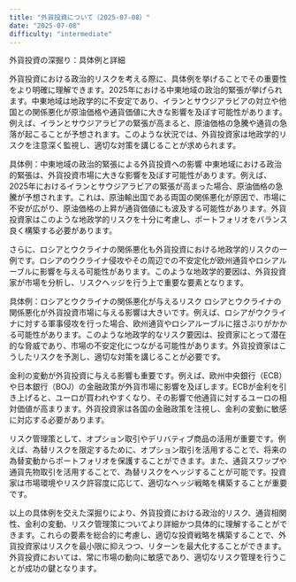 ```yaml
---
title: "外貨投資について（2025-07-08）"
date: "2025-07-08"
difficulty: "intermediate"
---
```


外貨投資の深掘り：具体例と詳細

外貨投資における政治的リスクを考える際に、具体例を挙げることでその重要性をより明確に理解できます。2025年における中東地域の政治的緊張が挙げられます。中東地域は地政学的に不安定であり、イランとサウジアラビアの対立や他国との関係悪化が原油価格や通貨価値に大きな影響を及ぼす可能性があります。例えば、イランとサウジアラビアの緊張が高まると、原油価格の急騰や通貨の急落が起こることが予想されます。このような状況では、外貨投資家は地政学的リスクを注意深く監視し、適切な対策を講じることが求められます。

具体例：中東地域の政治的緊張による外貨投資への影響
中東地域における政治的緊張は、外貨投資市場に大きな影響を及ぼす可能性があります。例えば、2025年におけるイランとサウジアラビアの緊張が高まった場合、原油価格の急騰が予想されます。これは、原油輸出国である両国の関係悪化が原因で、市場に不安が広がり、原油価格の上昇が通貨価値にも波及する可能性があります。外貨投資家はこのような地政学的リスクを十分に考慮し、ポートフォリオをバランス良く構築する必要があります。

さらに、ロシアとウクライナの関係悪化も外貨投資における地政学的リスクの一例です。ロシアのウクライナ侵攻やその周辺での不安定化が欧州通貨やロシアルーブルに影響を与える可能性があります。このような地政学的要因は、外貨投資家が市場を分析し、リスクヘッジを行う上で重要な要素となります。

具体例：ロシアとウクライナの関係悪化が与えるリスク
ロシアとウクライナの関係悪化が外貨投資市場に与える影響は大きいです。例えば、ロシアがウクライナに対する軍事侵攻を行った場合、欧州通貨やロシアルーブルに揺さぶりがかかる可能性があります。このような地政学的なリスク要因は、投資家にとって潜在的な脅威であり、市場の不安定化につながる可能性があります。外貨投資家はこうしたリスクを予測し、適切な対策を講じることが必要です。

金利の変動が外貨投資に与える影響も重要です。例えば、欧州中央銀行（ECB）や日本銀行（BOJ）の金融政策が外貨市場に影響を及ぼします。ECBが金利を引き上げると、ユーロが買われやすくなり、その影響で他通貨に対するユーロの相対価値が高まります。外貨投資家は各国の金融政策を注視し、金利の変動に敏感に対応する必要があります。

リスク管理策として、オプション取引やデリバティブ商品の活用が重要です。例えば、為替リスクを限定するために、オプション取引を活用することで、将来の為替変動からポートフォリオを保護することができます。また、通貨スワップや通貨先物取引を活用することで、為替リスクをヘッジすることが可能です。投資家は市場環境やリスク許容度に応じて、適切なヘッジ戦略を構築することが重要です。

以上の具体例を交えた深掘りにより、外貨投資における政治的リスク、通貨相関性、金利の変動、リスク管理策についてより詳細かつ具体的に理解することができます。これらの要素を総合的に考慮し、適切な投資戦略を構築することで、外貨投資家はリスクを最小限に抑えつつ、リターンを最大化することができます。外貨投資においては、常に市場の動向に敏感であり、適切なリスク管理を行うことが成功の鍵となります。
